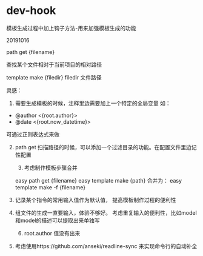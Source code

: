 # dev-hook

模板生成过程中加上钩子方法-用来加强模板生成的功能


20191016

path get {filename}

查找某个文件相对于当前项目的相对路径


template make {filedir} filedir 文件路径

灵感：
1. 需要生成模板的时候，注释里边需要加上一个特定的全局变量
如：
* @author <{root.author}>
* @date <{root.now_datetime}>


可通过正则表达式来做

2. path get 扫描路径的时候，可以添加一个过滤目录的功能。在配置文件里边记性配置


    3. 考虑制作模板步骤合并

    easy path get {filename}
    easy template make {path}
    合并为：
    easy template make -f {filename}


4. 记录某个指令的常用输入值作为默认值， 提高模板制作过程的便利性

5. 组文件的生成一直要输入，体验不够好。 考虑重复输入的便利性，比如model和model的描述可以提取出来单独写

    6. root.author 值没有出来

7. 考虑使用https://github.com/anseki/readline-sync 来实现命令行的自动补全




